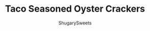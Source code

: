 ---
layout: ../../layouts/MarkdownPostLayout.astro
title: Taco Seasoned Oyster Crackers
author: ShugarySweets
pubDate: 2019-01-15
description: "Taco Seasoned Oyster Crackers are made with just 3 ingredients! You&#x27;ll love these salty, spicy crackers as a snacking alternative to the usual chips or pretzels."
image_url: https://www.shugarysweets.com/wp-content/uploads/2016/01/taco-seasoned-oyster-crackers-2.jpg
tags: ["Appetizers","American"]
calories: 96
protein: 0
carbohydrates: 3
fats: 9
fiber: 1
ingredients: ["2 bags oyster crackers (about 14 ounce each)","2/3 cup vegetable oil","1/2 cup taco seasoning "]
serves: 16
time: "2 hours 5 minutes"
prepTime: "5 minutes"
instructions: ["Place one brown paper grocery bag inside another so that you have a double lined paper bag. Pour oyster crackers into bag. Drizzle with oil and add taco seasoning.","Shake bag vigorously so that everything gets coated. Allow to sit for about two hours, until bag absorbs excess oil (give a shake once or twice during this time to help distribute and coat the crackers).","Once dried, pour into a gallon sized ziploc bag and store for up to one week."]
nutrition: ["96 calories","3 grams carbohydrates","0 milligrams cholesterol","9 grams fat","1 grams fiber","0 grams protein","1 grams saturated fat","311 milligrams sodium","0 grams sugar","0 grams trans fat","8 grams unsaturated fat"]
---